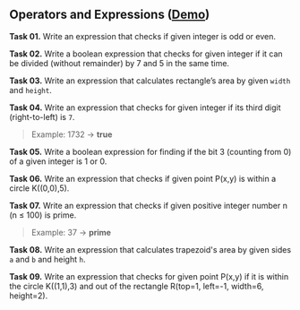 ## Operators and Expressions ([Demo](https://rawcdn.githack.com/Termininja/TelerikAcademy/8ce035c8/JS/02.%20Operators%20and%20Expressions/index.html))

**Task 01.** Write an expression that checks if given integer is odd or even.

**Task 02.** Write a boolean expression that checks for given integer if it can be divided (without remainder) by 7 and 5 in the same time.

**Task 03.** Write an expression that calculates rectangle’s area by given `width` and `height`.

**Task 04.** Write an expression that checks for given integer if its third digit (right-to-left) is `7`.
>Example: 1732 → **true**

**Task 05.** Write a boolean expression for finding if the bit 3 (counting from 0) of a given integer is 1 or 0.

**Task 06.** Write an expression that checks if given point P(x,y) is within a circle K((0,0),5).

**Task 07.** Write an expression that checks if given positive integer number n (n ≤ 100) is prime.
>Example: 37 → **prime**

**Task 08.** Write an expression that calculates trapezoid's area by given sides `a` and `b` and height `h`.

**Task 09.** Write an expression that checks for given point P(x,y) if it is within the circle K((1,1),3) and out of the rectangle R(top=1, left=-1, width=6, height=2).

